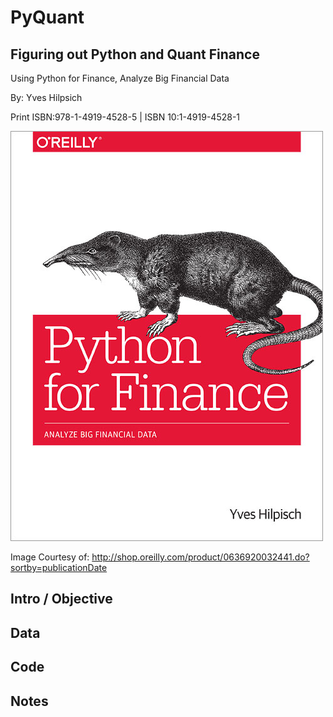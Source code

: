# PyQuant
## Figuring out Python and Quant Finance

Using Python for Finance, Analyze Big Financial Data

By:  Yves Hilpsich

Print ISBN:978-1-4919-4528-5 | ISBN 10:1-4919-4528-1

![picture](img/PyforFinance.jpg)

Image Courtesy of:  http://shop.oreilly.com/product/0636920032441.do?sortby=publicationDate

## Intro / Objective


##  Data


##  Code  




##  Notes
